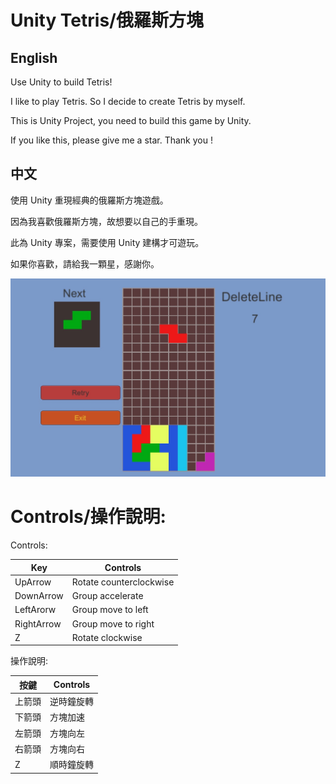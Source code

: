 # Unity Tetris/俄羅斯方塊

## English

Use Unity to build Tetris!

I like to play Tetris. So I decide to create Tetris by myself.

This is Unity Project, you need to build this game by Unity.

If you like this, please give me a star. Thank you !

## 中文

使用 Unity 重現經典的俄羅斯方塊遊戲。

因為我喜歡俄羅斯方塊，故想要以自己的手重現。

此為 Unity 專案，需要使用 Unity 建構才可遊玩。

如果你喜歡，請給我一顆星，感謝你。

<img src='https://raw.githubusercontent.com/tsen1220/UnityTetris/master/IMG/Introduction.jpg' alt="">

# Controls/操作說明:

Controls:

| Key        | Controls                |
| ---------- | ----------------------- |
| UpArrow    | Rotate counterclockwise |
| DownArrow  | Group accelerate        |
| LeftArorw  | Group move to left      |
| RightArrow | Group move to right     |
| Z          | Rotate clockwise        |


操作說明:

| 按鍵   | Controls   |
| ------ | ---------- |
| 上箭頭 | 逆時鐘旋轉 |
| 下箭頭 | 方塊加速   |
| 左箭頭 | 方塊向左   |
| 右箭頭 | 方塊向右   |
| Z      | 順時鐘旋轉 |
